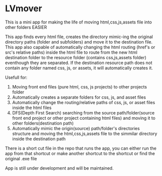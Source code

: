 # LVmover

This is a mini app for making the life of moving html,css,js,assets file into other folders EASIER

This app finds every html file, creates the directory mimic-ing the original directory paths (folder and subfolders) and move it to the destination file. This app also capable of automatically changing the html routing (href's or src's relative paths) inside the html file to route from the new html destination folder to the resource folder (contains css,js,assets folder) eventhough they are separated. If the destination resource path does not contain any folder named css, js, or assets, it will automatically creates it.

Usefull for:
1. Moving front end files (pure html, css, js projects) to other projects folder
2. Automatically creates a separate folders for css, js, and asset files
3. Automatically change the routing/relative paths of css, js, or asset files inside the html files
4. DFS(Depth First Search) searching from the source path/folder(source front end project or other project containing html files) and moving it to other folders(destination path)
5. Automatically mimic the origin(source) path/folder's directories structure and moving the html,css,js,assets file to the simmilar directory inside the destination path

There is a short cut file in the repo that runs the app, you can either run the app from that shortcut or make another shortcut to the shortcut or find the original .exe file

App is still under development and will be maintained.
